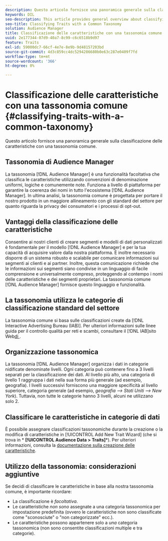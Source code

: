 ```yaml
---
description: Questo articolo fornisce una panoramica generale sulla classificazione delle caratteristiche con una tassonomia comune.
keywords: DIL
seo-description: This article provides general overview about classifying traits with a common taxonomy.
seo-title: Classifying Traits with a Common Taxonomy
solution: Audience Manager
title: Classificazione delle caratteristiche con una tassonomia comune
uuid: 2e177344-07d9-40a7-8c99-c6c6518b9d97
feature: Traits
exl-id: 59000dc7-66cf-4e7e-8e9b-9d48157203bd
source-git-commit: 4d3c859cc4dc5294286680b0e63c287e0409f7fd
workflow-type: tm+mt
source-wordcount: '366'
ht-degree: 0%

---
```


# Classificazione delle caratteristiche con una tassonomia comune {#classifying-traits-with-a-common-taxonomy}

Questo articolo fornisce una panoramica generale sulla classificazione delle caratteristiche con una tassonomia comune.

## Tassonomia di Audience Manager

<!-- c_common_taxonomy_about.xml -->

La tassonomia [!DNL Audience Manager] è una funzionalità facoltativa che classifica le caratteristiche utilizzando convenzioni di denominazione uniformi, logiche e comunemente note. Funziona a livello di piattaforma per garantire la coerenza dei nomi in tutto l&#39;ecosistema [!DNL Audience Manager]. In ultima analisi, la tassonomia comune è progettata per portare il nostro prodotto in un maggiore allineamento con gli standard del settore per quanto riguarda la privacy dei consumatori e i processi di opt-out.

## Vantaggi della classificazione delle caratteristiche

Consentire ai nostri clienti di creare segmenti e modelli di dati personalizzati è fondamentale per il modello [!DNL Audience Manager] e per la tua capacità di acquisire valore dalla nostra piattaforma. È inoltre necessario disporre di un sistema robusto e scalabile per comunicare informazioni sui segmenti ai clienti e ai partner. Inoltre, questa comunicazione richiede che le informazioni sui segmenti siano condivise in un linguaggio di facile comprensione e universalmente compreso, proteggendo al contempo i nomi delle caratteristiche e dei segmenti proprietari. La tassonomia comune [!DNL Audience Manager] fornisce questo linguaggio e funzionalità.

## La tassonomia utilizza le categorie di classificazione standard del settore

La tassonomia comune si basa sulle classificazioni create da [!DNL Interactive Advertising Bureau (IAB)]. Per ulteriori informazioni sulle linee guida per il controllo qualità per reti e scambi, consultare il [!DNL IAB]sito Web[&#x200B; di &#x200B;](https://www.iab.net/iab_products_and_industry_services/508676/ne_guidelines).

## Organizzazione tassonomica

La tassonomia [!DNL Audience Manager] organizza i dati in categorie nidificate denominate livelli. Ogni categoria può contenere fino a 3 livelli separati per la classificazione dei dati. Al livello più alto, una categoria di livello 1 raggruppa i dati nella sua forma più generale (ad esempio, geografia). I livelli successivi forniscono una maggiore specificità al livello superiore, categoria generale (ad esempio, *geografia —> Stati Uniti —> New York*). Tuttavia, non tutte le categorie hanno 3 livelli, alcuni ne utilizzano solo 2.

## Classificare le caratteristiche in categorie di dati

È possibile assegnare classificazioni tassonomiche durante la creazione o la modifica di caratteristiche in [!UICONTROL Add New Trait Wizard] (che si trova in * **[!UICONTROL Audience Data > Traits]***). Per ulteriori informazioni, consulta la [documentazione sulla creazione delle caratteristiche](../../features/traits/create-onboarded-rule-based-traits.md).

## Utilizzo della tassonomia: considerazioni aggiuntive

Se decidi di classificare le caratteristiche in base alla nostra tassonomia comune, è importante ricordare:

* La classificazione è *facoltativa*.
* Le caratteristiche *non sono* assegnate a una categoria tassonomica per impostazione predefinita (ovvero le caratteristiche non sono classificate come &quot;sconosciute&quot; o &quot;non categorizzate&quot; ecc.).
* Le caratteristiche possono appartenere solo a *una* categoria tassonomica (non sono consentite classificazioni multiple e tra categorie).
